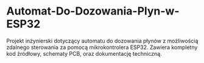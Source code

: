 # Automat-Do-Dozowania-Plyn-w-ESP32
Projekt inżynierski dotyczący automatu do dozowania płynów z możliwością zdalnego sterowania za pomocą mikrokontrolera ESP32. Zawiera kompletny kod źródłowy, schematy PCB, oraz dokumentację techniczną.
